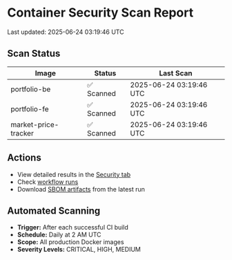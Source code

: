 # Container Security Scan Report

Last updated: 2025-06-24 03:19:46 UTC

## Scan Status

| Image | Status | Last Scan |
|-------|--------|-----------|
| portfolio-be | ✅ Scanned | 2025-06-24 03:19:46 UTC |
| portfolio-fe | ✅ Scanned | 2025-06-24 03:19:46 UTC |
| market-price-tracker | ✅ Scanned | 2025-06-24 03:19:46 UTC |

## Actions

- View detailed results in the [Security tab](https://github.com/ktenman/portfolio/security/code-scanning)
- Check [workflow runs](https://github.com/ktenman/portfolio/actions/workflows/trivy-scan.yml)
- Download [SBOM artifacts](https://github.com/ktenman/portfolio/actions/workflows/trivy-scan.yml) from the latest run

## Automated Scanning

- **Trigger:** After each successful CI build
- **Schedule:** Daily at 2 AM UTC
- **Scope:** All production Docker images
- **Severity Levels:** CRITICAL, HIGH, MEDIUM

